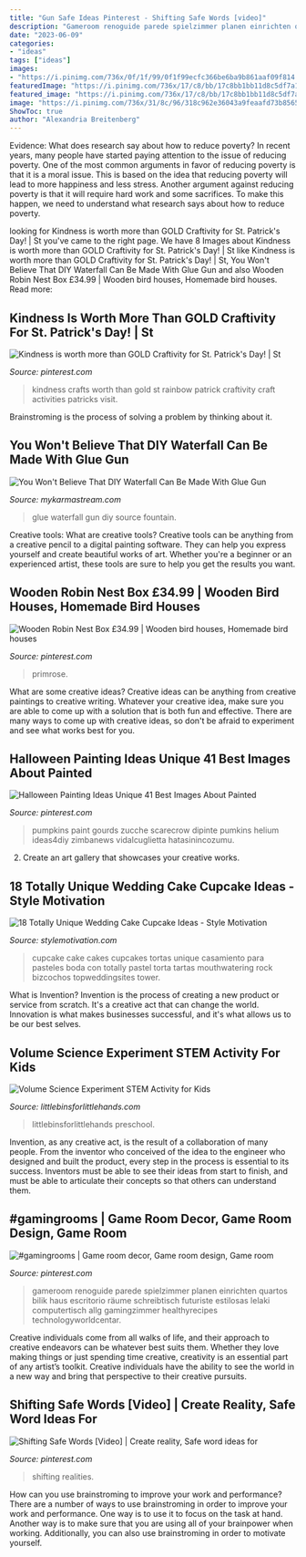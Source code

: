 ```yaml
---
title: "Gun Safe Ideas Pinterest - Shifting Safe Words [video]"
description: "Gameroom renoguide parede spielzimmer planen einrichten quartos bilik haus escritorio räume schreibtisch futuriste estilosas lelaki computertisch allg gamingzimmer healthyrecipes technologyworldcentar"
date: "2023-06-09"
categories:
- "ideas"
tags: ["ideas"]
images:
- "https://i.pinimg.com/736x/0f/1f/99/0f1f99ecfc366be6ba9b861aaf09f814.jpg"
featuredImage: "https://i.pinimg.com/736x/17/c8/bb/17c8bb1bb11d8c5df7a18ab77239b2b7.jpg"
featured_image: "https://i.pinimg.com/736x/17/c8/bb/17c8bb1bb11d8c5df7a18ab77239b2b7.jpg"
image: "https://i.pinimg.com/736x/31/8c/96/318c962e36043a9feaafd73b85657dc8.jpg"
ShowToc: true
author: "Alexandria Breitenberg"
---
```



Evidence: What does research say about how to reduce poverty?
In recent years, many people have started paying attention to the issue of reducing poverty. One of the most common arguments in favor of reducing poverty is that it is a moral issue. This is based on the idea that reducing poverty will lead to more happiness and less stress. Another argument against reducing poverty is that it will require hard work and some sacrifices. To make this happen, we need to understand what research says about how to reduce poverty.

	

		
looking for Kindness is worth more than GOLD Craftivity for St. Patrick&#039;s Day! | St you've came to the right page. We have 8 Images about Kindness is worth more than GOLD Craftivity for St. Patrick&#039;s Day! | St like Kindness is worth more than GOLD Craftivity for St. Patrick&#039;s Day! | St, You Won&#039;t Believe That DIY Waterfall Can Be Made With Glue Gun and also Wooden Robin Nest Box £34.99 | Wooden bird houses, Homemade bird houses. Read more:
		
    
## Kindness Is Worth More Than GOLD Craftivity For St. Patrick&#039;s Day! | St

<img loading=lazy src="https://i.pinimg.com/736x/a6/1c/04/a61c04dbe2c25120425821c4fb6b2cd9.jpg" onerror="this.onerror=null;this.src='https://tse4.mm.bing.net/th?id=OIP.pO1lrtDpK9ZsB6nHC3-qowHaLG&amp;pid=15.1';" alt="Kindness is worth more than GOLD Craftivity for St. Patrick&#039;s Day! | St">

_Source: pinterest.com_

>kindness crafts worth than gold st rainbow patrick craftivity craft activities patricks visit. 

	

Brainstroming is the process of solving a problem by thinking about it.

    
## You Won&#039;t Believe That DIY Waterfall Can Be Made With Glue Gun

<img loading=lazy src="https://mykarmastream.com/wp-content/uploads/2017/05/hot-glue-fountain-2.jpg" onerror="this.onerror=null;this.src='https://tse4.mm.bing.net/th?id=OIP.pwqXBI9j7ohTlbjUToUcOwHaJ4&amp;pid=15.1';" alt="You Won&#039;t Believe That DIY Waterfall Can Be Made With Glue Gun">

_Source: mykarmastream.com_

>glue waterfall gun diy source fountain. 

	

Creative tools: What are creative tools?
Creative tools can be anything from a creative pencil to a digital painting software. They can help you express yourself and create beautiful works of art. Whether you're a beginner or an experienced artist, these tools are sure to help you get the results you want.

    
## Wooden Robin Nest Box £34.99 | Wooden Bird Houses, Homemade Bird Houses

<img loading=lazy src="https://i.pinimg.com/736x/31/8c/96/318c962e36043a9feaafd73b85657dc8.jpg" onerror="this.onerror=null;this.src='https://tse3.mm.bing.net/th?id=OIP.5FtvuRF-EyXV0SJNRUb-hwHaE8&amp;pid=15.1';" alt="Wooden Robin Nest Box £34.99 | Wooden bird houses, Homemade bird houses">

_Source: pinterest.com_

>primrose. 

	

What are some creative ideas?
Creative ideas can be anything from creative paintings to creative writing. Whatever your creative idea, make sure you are able to come up with a solution that is both fun and effective. There are many ways to come up with creative ideas, so don't be afraid to experiment and see what works best for you.

    
## Halloween Painting Ideas Unique 41 Best Images About Painted

<img loading=lazy src="https://i.pinimg.com/736x/0a/c1/eb/0ac1eb0d85a5d338fa56d03f02deaad4.jpg" onerror="this.onerror=null;this.src='https://tse1.mm.bing.net/th?id=OIP.0gJeS3Cg8TbZlwbdHLgZ9wHaJ6&amp;pid=15.1';" alt="Halloween Painting Ideas Unique 41 Best Images About Painted">

_Source: pinterest.com_

>pumpkins paint gourds zucche scarecrow dipinte pumkins helium ideas4diy zimbanews vidalcuglietta hatasinincozumu. 

	

2. Create an art gallery that showcases your creative works.

    
## 18 Totally Unique Wedding Cake Cupcake Ideas - Style Motivation

<img loading=lazy src="https://www.topweddingsites.com/wedding-blog/wp-content/uploads/2014/03/Screen-Shot-2014-03-11-at-7.24.47-AM.png" onerror="this.onerror=null;this.src='https://tse3.mm.bing.net/th?id=OIP.0uhhvjQGGtrAqAZnZNGY2wHaLo&amp;pid=15.1';" alt="18 Totally Unique Wedding Cake Cupcake Ideas - Style Motivation">

_Source: stylemotivation.com_

>cupcake cake cakes cupcakes tortas unique casamiento para pasteles boda con totally pastel torta tartas mouthwatering rock bizcochos topweddingsites tower. 

	

What is Invention?
Invention is the process of creating a new product or service from scratch. It's a creative act that can change the world. Innovation is what makes businesses successful, and it's what allows us to be our best selves.

    
## Volume Science Experiment STEM Activity For Kids

<img loading=lazy src="https://littlebinsforlittlehands.com/wp-content/uploads/2015/01/Exploring-Volume-Science-Activity-Math-Play-STEM-for-Kids.jpg" onerror="this.onerror=null;this.src='https://tse4.mm.bing.net/th?id=OIP.7X_FJ3550yUaEZLXe_pihQHaMt&amp;pid=15.1';" alt="Volume Science Experiment STEM Activity for Kids">

_Source: littlebinsforlittlehands.com_

>littlebinsforlittlehands preschool. 

	

Invention, as any creative act, is the result of a collaboration of many people. From the inventor who conceived of the idea to the engineer who designed and built the product, every step in the process is essential to its success. Inventors must be able to see their ideas from start to finish, and must be able to articulate their concepts so that others can understand them.

    
## #gamingrooms | Game Room Decor, Game Room Design, Game Room

<img loading=lazy src="https://i.pinimg.com/736x/0f/1f/99/0f1f99ecfc366be6ba9b861aaf09f814.jpg" onerror="this.onerror=null;this.src='https://tse4.mm.bing.net/th?id=OIP.TieytKcB4HPUkW8HPMiMyAHaLF&amp;pid=15.1';" alt="#gamingrooms | Game room decor, Game room design, Game room">

_Source: pinterest.com_

>gameroom renoguide parede spielzimmer planen einrichten quartos bilik haus escritorio räume schreibtisch futuriste estilosas lelaki computertisch allg gamingzimmer healthyrecipes technologyworldcentar. 

	

Creative individuals come from all walks of life, and their approach to creative endeavors can be whatever best suits them. Whether they love making things or just spending time creative, creativity is an essential part of any artist’s toolkit. Creative individuals have the ability to see the world in a new way and bring that perspective to their creative pursuits.

    
## Shifting Safe Words [Video] | Create Reality, Safe Word Ideas For

<img loading=lazy src="https://i.pinimg.com/736x/17/c8/bb/17c8bb1bb11d8c5df7a18ab77239b2b7.jpg" onerror="this.onerror=null;this.src='https://tse1.mm.bing.net/th?id=OIP.7J9vUW5wZL59LkzhSBpxAgHaNK&amp;pid=15.1';" alt="Shifting Safe Words [Video] | Create reality, Safe word ideas for">

_Source: pinterest.com_

>shifting realities. 

	

How can you use brainstroming to improve your work and performance?
There are a number of ways to use brainstroming in order to improve your work and performance. One way is to use it to focus on the task at hand. Another way is to make sure that you are using all of your brainpower when working. Additionally, you can also use brainstroming in order to motivate yourself.

